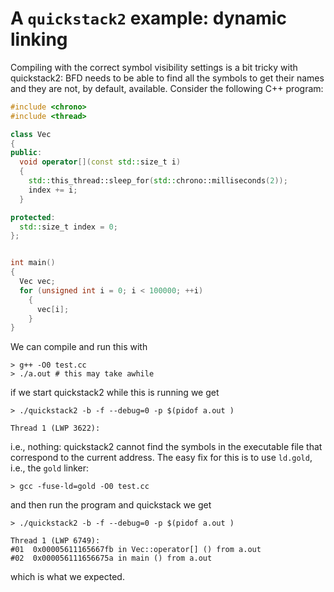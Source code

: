 # A `quickstack2` example: dynamic linking

Compiling with the correct symbol visibility settings is a bit tricky with
quickstack2: BFD needs to be able to find all the symbols to get their names and
they are not, by default, available. Consider the following C++ program:

```cpp
#include <chrono>
#include <thread>

class Vec
{
public:
  void operator[](const std::size_t i)
  {
    std::this_thread::sleep_for(std::chrono::milliseconds(2));
    index += i;
  }

protected:
  std::size_t index = 0;
};


int main()
{
  Vec vec;
  for (unsigned int i = 0; i < 100000; ++i)
    {
      vec[i];
    }
}
```

We can compile and run this with
```
> g++ -O0 test.cc
> ./a.out # this may take awhile
```

if we start quickstack2 while this is running we get
```
> ./quickstack2 -b -f --debug=0 -p $(pidof a.out )

Thread 1 (LWP 3622):
```

i.e., nothing: quickstack2 cannot find the symbols in the executable file that
correspond to the current address. The easy fix for this is to use `ld.gold`,
i.e., the `gold` linker:

```
> gcc -fuse-ld=gold -O0 test.cc
```

and then run the program and quickstack we get

```
> ./quickstack2 -b -f --debug=0 -p $(pidof a.out )

Thread 1 (LWP 6749):
#01  0x00005611165667fb in Vec::operator[] () from a.out
#02  0x000056111656675a in main () from a.out
```

which is what we expected.
